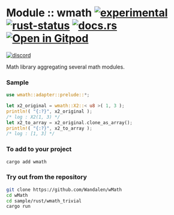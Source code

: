 <!-- {{# generate.module_header{} #}} -->

# Module :: wmath [![experimental](https://img.shields.io/badge/stability-experimental-orange.svg)](https://github.com/emersion/stability-badges#experimental) [![rust-status](https://github.com/Wandalen/wMath/actions/workflows/ModulewMathPush.yml/badge.svg)](https://github.com/Wandalen/wMath/actions/workflows/ModulewMathPush.yml) [![docs.rs](https://img.shields.io/docsrs/wmath?color=e3e8f0&logo=docs.rs)](https://docs.rs/wmath) [![Open in Gitpod](https://raster.shields.io/static/v1?label=try&message=online&color=eee&logo=gitpod&logoColor=eee)](https://gitpod.io/#RUN_PATH=.,SAMPLE_FILE=sample%2Frust%2Fwmath_trivial_sample%2Fsrc%2Fmain.rs,RUN_POSTFIX=--example%20wmath_trivial_sample/https://github.com/Wandalen/wMath)
 [![discord](https://img.shields.io/discord/872391416519737405?color=e3e8f0&logo=discord&logoColor=e3e8f0)](https://discord.gg/JwTG6d2b)

Math library aggregating several math modules.

### Sample

<!-- {{# generate.module_sample{} #}} -->

```rust
use wmath::adapter::prelude::*;

let x2_original = wmath::X2::< u8 >( 1, 3 );
println!( "{:?}", x2_original );
/* log : X2(1, 3) */
let x2_to_array = x2_original.clone_as_array();
println!( "{:?}", x2_to_array );
/* log : [1, 3] */
```

### To add to your project

```sh
cargo add wmath
```

### Try out from the repository

```sh
git clone https://github.com/Wandalen/wMath
cd wMath
cd sample/rust/wmath_trivial
cargo run
```
